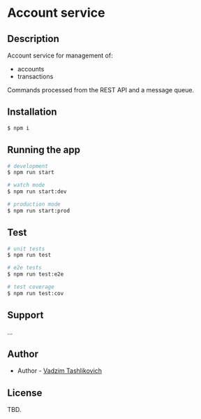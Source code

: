 # Account service

## Description

Account service for management of:

* accounts
* transactions

Commands processed from the REST API and a message queue.

## Installation

```bash
$ npm i
```

## Running the app

```bash
# development
$ npm run start

# watch mode
$ npm run start:dev

# production mode
$ npm run start:prod
```

## Test

```bash
# unit tests
$ npm run test

# e2e tests
$ npm run test:e2e

# test coverage
$ npm run test:cov
```

## Support

...

## Author

- Author - [Vadzim Tashlikovich](http://tashlikovich.info)

## License

TBD.
